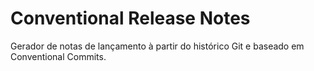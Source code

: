 # Conventional Release Notes

Gerador de notas de lançamento à partir do histórico Git e baseado em Conventional Commits.
